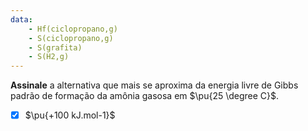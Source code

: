 ```yaml
---
data:
    - Hf(ciclopropano,g)
    - S(ciclopropano,g)
    - S(grafita)
    - S(H2,g)
---
```


**Assinale** a alternativa que mais se aproxima da energia livre de Gibbs padrão de formação da amônia gasosa em $\pu{25 \degree C}$.

- [x] $\pu{+100 kJ.mol-1}$
